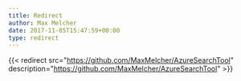```yaml
---
title: Redirect
author: Max Melcher
date: 2017-11-05T15:47:59+00:00
type: redirect
---
```

{{< redirect src="https://github.com/MaxMelcher/AzureSearchTool" description="https://github.com/MaxMelcher/AzureSearchTool" >}}
